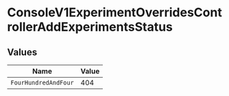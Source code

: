 # ConsoleV1ExperimentOverridesControllerAddExperimentsStatus


## Values

| Name                 | Value                |
| -------------------- | -------------------- |
| `FourHundredAndFour` | 404                  |